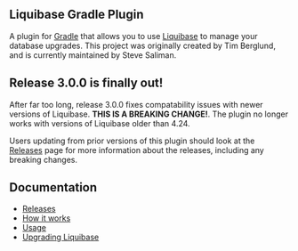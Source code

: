 Liquibase Gradle Plugin
-----------------------

A plugin for [Gradle](http://gradle.org) that allows you to use [Liquibase](http://liquibase.org)
to manage your database upgrades.  This project was originally created by Tim Berglund, and is
currently maintained by Steve Saliman.

Release 3.0.0 is finally out!
-----------------------------

After far too long, release 3.0.0 fixes compatability issues with newer versions of Liquibase. 
**THIS IS A BREAKING CHANGE!**.  The plugin no longer works with versions of Liquibase older than
4.24.

Users updating from prior versions of this plugin should look at the [Releases](./doc/releases.md)
page for more information about the releases, including any breaking changes.

Documentation
-------------

- [Releases](./doc/releases.md)
- [How it works](./doc/how-it-works.md)
- [Usage](./doc/usage.md)
- [Upgrading Liquibase](./doc/upgrading-liquibase.md)

